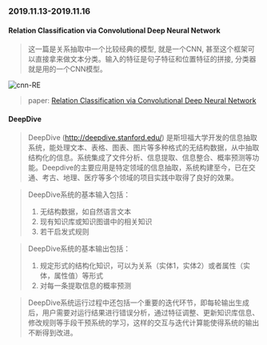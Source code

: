 ### 2019.11.13-2019.11.16
#### Relation Classification via Convolutional Deep Neural Network
> 这一篇是关系抽取中一个比较经典的模型, 就是一个CNN, 甚至这个框架可以直接拿来做文本分类。输入的特征是句子特征和位置特征的拼接, 分类器就是用的一个CNN模型。

![cnn-RE](https://github.com/shujuner/Construction-of-KG-in-insurance-field/tree/yunjie/image/cnn-RE.png)

> paper: [Relation Classification via Convolutional Deep Neural Network](https://www.aclweb.org/anthology/C14-1220/)

#### DeepDive
> DeepDive (http://deepdive.stanford.edu/) 是斯坦福大学开发的信息抽取系统，能处理文本、表格、图表、图片等多种格式的无结构数据，从中抽取结构化的信息。系统集成了文件分析、信息提取、信息整合、概率预测等功能。Deepdive的主要应用是特定领域的信息抽取，系统构建至今，已在交通、考古、地理、医疗等多个领域的项目实践中取得了良好的效果。

> DeepDive系统的基本输入包括：
> 1. 无结构数据，如自然语言文本
> 2. 现有知识库或知识图谱中的相关知识
> 3. 若干启发式规则

> DeepDive系统的基本输出包括：
> 1. 规定形式的结构化知识，可以为关系（实体1，实体2）或者属性（实体，属性值）等形式
> 2. 对每一条提取信息的概率预测

> DeepDive系统运行过程中还包括一个重要的迭代环节，即每轮输出生成后，用户需要对运行结果进行错误分析，通过特征调整、更新知识库信息、修改规则等手段干预系统的学习，这样的交互与迭代计算能使得系统的输出不断得到改进。